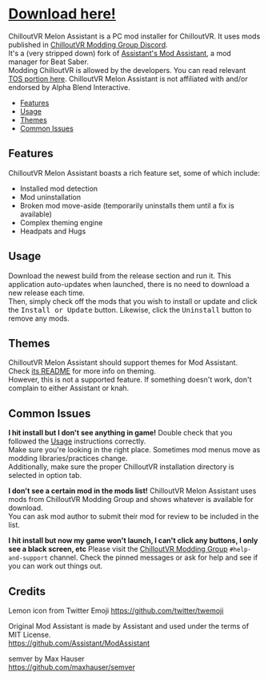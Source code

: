 # [Download here!](https://github.com/knah/CVRMelonAssistant/releases/latest)

ChilloutVR Melon Assistant is a PC mod installer for ChilloutVR. It uses mods published in [ChilloutVR Modding Group Discord](https://discord.gg/xE7AwSrn).  
It's a (very stripped down) fork of [Assistant's Mod Assistant](https://github.com/Assistant/ModAssistant), a mod manager for Beat Saber.  
Modding ChilloutVR is allowed by the developers. You can read relevant [TOS portion here](https://docs.abinteractive.net/official/legal/tos/#7-modding-our-games).
ChilloutVR Melon Assistant is not affiliated with and/or endorsed by Alpha Blend Interactive.

* [Features](#Features)
* [Usage](#Usage)
* [Themes](#Themes)
* [Common Issues](#Common-Issues)

## Features

ChilloutVR Melon Assistant boasts a rich feature set, some of which include:
* Installed mod detection
* Mod uninstallation
* Broken mod move-aside (temporarily uninstalls them until a fix is available)
* Complex theming engine
* Headpats and Hugs

## Usage
Download the newest build from the release section and run it. This application auto-updates when launched, there is no need to download a new release each time.  
Then, simply check off the mods that you wish to install or update and click the <kbd>Install or Update</kbd> button. Likewise, click the <kbd>Uninstall</kbd> button to remove any mods.


## Themes
ChilloutVR Melon Assistant should support themes for Mod Assistant. Check [its README](https://github.com/Assistant/ModAssistant#themes) for more info on theming.  
However, this is not a supported feature. If something doesn't work, don't complain to either Assistant or knah.

## Common Issues
**I hit install but I don't see anything in game!**
  Double check that you followed the [Usage](#usage) instructions correctly.  
  Make sure you're looking in the right place. Sometimes mod menus move as modding libraries/practices change.  
  Additionally, make sure the proper ChilloutVR installation directory is selected in option tab.
  
**I don't see a certain mod in the mods list!**
  ChilloutVR Melon Assistant uses mods from ChilloutVR Modding Group and shows whatever is available for download.  
  You can ask mod author to submit their mod for review to be included in the list. 
  
**I hit install but now my game won't launch, I can't click any buttons, I only see a black screen, etc**
  Please visit the [ChilloutVR Modding Group](https://discord.gg/xE7AwSrn) `#help-and-support` channel. Check the pinned messages or ask for help and see if you can work out things out.
  
## Credits
Lemon icon from Twitter Emoji
https://github.com/twitter/twemoji

Original Mod Assistant is made by Assistant and used under the terms of MIT License.  
https://github.com/Assistant/ModAssistant

semver by Max Hauser  
https://github.com/maxhauser/semver
